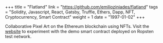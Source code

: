 +++
title = "Flatland"
link = "https://github.com/emilioziniades/flatland"
tags = "Solidity, Javascript, React, Gatsby, Truffle, Ethers, Dapp, NFT, Cryptocurrency, Smart Contract"
weight = 1
date = "1997-01-02"
+++

Collaborative Pixel Art on the Ethereum blockchain using NFTs. Visit the [website](https://flatland.emilio.co.za) to experiment with the demo smart contract deployed on Ropsten test network.
